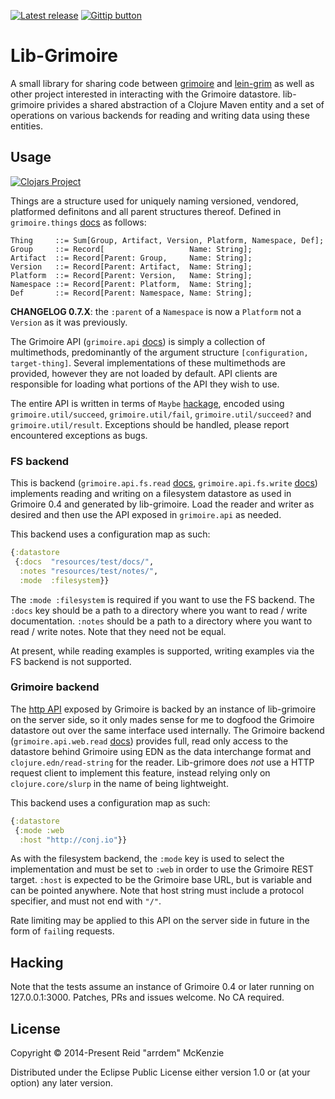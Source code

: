 [![Latest release](http://img.shields.io/github/tag/clojure-grimoire/lib-grimoire.svg)](https://clojars.org/org.clojure-grimoire/lib-grimoire)
[![Gittip button](http://img.shields.io/gittip/arrdem.svg)](https://www.gittip.com/arrdem/ "Support this project")

# Lib-Grimoire

A small library for sharing code between
[grimoire](https://github.com/clojure-grimoire/grimoire) and
[lein-grim](https://github.com/clojure-grimoire/lein-grim) as well as
other project interested in interacting with the Grimoire
datastore. lib-grimoire privides a shared abstraction of a Clojure
Maven entity and a set of operations on various backends for reading
and writing data using these entities.

## Usage

[![Clojars Project](http://clojars.org/org.clojure-grimoire/lib-grimoire/latest-version.svg)](http://clojars.org/org.clojure-grimoire/lib-grimoire)

Things are a structure used for uniquely naming versioned, vendored,
platformed definitons and all parent structures thereof. Defined in
`grimoire.things`
[docs](http://conj.io/store/org.clojure-grimoire/lib-grimoire/latest/grimoire.things)
as follows:

```
Thing     ::= Sum[Group, Artifact, Version, Platform, Namespace, Def];
Group     ::= Record[                   Name: String];
Artifact  ::= Record[Parent: Group,     Name: String];
Version   ::= Record[Parent: Artifact,  Name: String];
Platform  ::= Record[Parent: Version,   Name: String];
Namespace ::= Record[Parent: Platform,  Name: String];
Def       ::= Record[Parent: Namespace, Name: String];
```

**CHANGELOG 0.7.X**: the `:parent` of a `Namespace` is now a
  `Platform` not a `Version` as it was previously.

The Grimoire API (`grimoire.api`
[docs](http://conj.io/store/org.clojure-grimoire/lib-grimoire/latest/grimoire.api))
is simply a collection of multimethods, predominantly of the argument
structure `[configuration, target-thing]`. Several implementations of
these multimethods are provided, however they are not loaded by
default. API clients are responsible for loading what portions of the
API they wish to use.

The entire API is written in terms of `Maybe`
[hackage](http://hackage.haskell.org/package/base-4.7.0.2/docs/Data-Maybe.html),
encoded using `grimoire.util/succeed`, `grimoire.util/fail`,
`grimoire.util/succeed?` and `grimoire.util/result`. Exceptions should
be handled, please report encountered exceptions as bugs.

### FS backend

This is backend (`grimoire.api.fs.read`
[docs](http://conj.io/store/org.clojure-grimoire/lib-grimoire/latest/grimoire.api.fs.read),
`grimoire.api.fs.write`
[docs](http://conj.io/store/org.clojure-grimoire/lib-grimoire/latest/grimoire.api.fs.write))
implements reading and writing on a filesystem datastore as used in
Grimoire 0.4 and generated by lib-grimoire. Load the reader and writer
as desired and then use the API exposed in `grimoire.api` as needed.

This backend uses a configuration map as such:

```Clojure
{:datastore
 {:docs  "resources/test/docs/",
  :notes "resources/test/notes/",
  :mode  :filesystem}}
```

The `:mode :filesystem` is required if you want to use the FS
backend. The `:docs` key should be a path to a directory where you
want to read / write documentation. `:notes` should be a path to a
directory where you want to read / write notes. Note that they need
not be equal.

At present, while reading examples is supported, writing examples via
the FS backend is not supported.

### Grimoire backend

The [http API](http://conj.io/api) exposed by Grimoire is backed by an
instance of lib-grimoire on the server side, so it only mades sense
for me to dogfood the Grimoire datastore out over the same interface
used internally. The Grimoire backend (`grimoire.api.web.read`
[docs](http://conj.io/store/org.clojure-grimoire/lib-grimoire/latest/grimoire.api.web.read))
provides full, read only access to the datastore behind Grimoire using
EDN as the data interchange format and `clojure.edn/read-string` for
the reader. Lib-grimore does _not_ use a HTTP request client to
implement this feature, instead relying only on `clojure.core/slurp`
in the name of being lightweight.

This backend uses a configuration map as such:

```Clojure
{:datastore
 {:mode :web
  :host "http://conj.io"}}
```

As with the filesystem backend, the `:mode` key is used to select the
implementation and must be set to `:web` in order to use the Grimoire
REST target. `:host` is expected to be the Grimoire base URL, but is
variable and can be pointed anywhere. Note that host string must
include a protocol specifier, and must not end with `"/"`.

Rate limiting may be applied to this API on the server side in future
in the form of `fail`ing requests.

## Hacking

Note that the tests assume an instance of Grimoire 0.4 or later
running on 127.0.0.1:3000. Patches, PRs and issues welcome. No CA
required.

## License

Copyright © 2014-Present Reid "arrdem" McKenzie

Distributed under the Eclipse Public License either version 1.0 or (at
your option) any later version.
